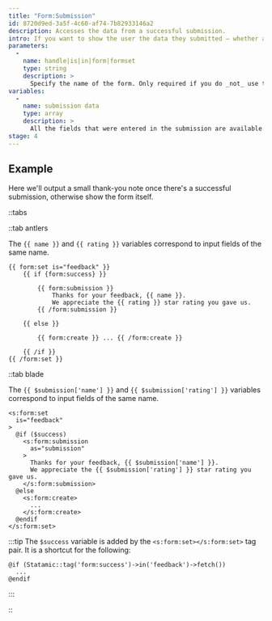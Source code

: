 ```yaml
---
title: "Form:Submission"
id: 8720d9ed-3a5f-4c60-af74-7b82933146a2
description: Accesses the data from a successful submission.
intro: If you want to show the user the data they submitted — whether as a confirmation or to pre-populate or personalize some content — this is the easiest way to do it.
parameters:
  -
    name: handle|is|in|form|formset
    type: string
    description: >
      Specify the name of the form. Only required if you do _not_ use the `form:set` tag, or don't have a `form` defined in the current context.
variables:
  -
    name: submission data
    type: array
    description: >
      All the fields that were entered in the submission are available.
stage: 4
---
```

## Example

Here we'll output a small thank-you note once there's a successful submission, otherwise show the form itself.

::tabs

::tab antlers

The `{{ name }}` and `{{ rating }}` variables correspond to input fields of the same name.

```antlers
{{ form:set is="feedback" }}
    {{ if {form:success} }}

        {{ form:submission }}
            Thanks for your feedback, {{ name }}.
            We appreciate the {{ rating }} star rating you gave us.
        {{ /form:submission }}

    {{ else }}

        {{ form:create }} ... {{ /form:create }}

    {{ /if }}
{{ /form:set }}
```
::tab blade

The `{{ $submission['name'] }}` and `{{ $submission['rating'] }}` variables correspond to input fields of the same name.

```blade
<s:form:set
  is="feedback"
>
  @if ($success)
    <s:form:submission
      as="submission"
    >
      Thanks for your feedback, {{ $submission['name'] }}.
      We appreciate the {{ $submission['rating'] }} star rating you gave us.
    </s:form:submission>
  @else
    <s:form:create>
      ...
    </s:form:create>
  @endif
</s:form:set>
```

:::tip
The `$success` variable is added by the `<s:form:set></s:form:set>` tag pair. It is a shortcut for the following:

```blade
@if (Statamic::tag('form:success')->in('feedback')->fetch())
  ...
@endif
```
:::

::

